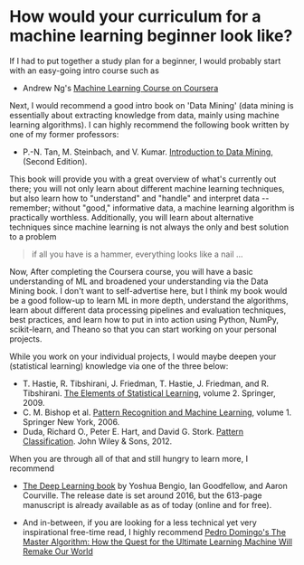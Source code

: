 # How would your curriculum for a machine learning beginner look like?
If I had to put together a study plan for a beginner, I would probably start with an easy-going intro course such as
 
- Andrew Ng's [Machine Learning Course on Coursera](https://www.coursera.org/learn/machine-learning)

Next, I would recommend a good intro book on 'Data Mining' (data mining is essentially about extracting knowledge from data, mainly using machine learning algorithms). I can highly recommend the following book written by one of my former professors:

- P.-N. Tan, M. Steinbach, and V. Kumar. [Introduction to Data Mining](https://www-users.cs.umn.edu/~kumar/dmbook/index.php), (Second Edition).

This book will provide you with a great overview of what's currently out there; you will not only learn about different machine learning techniques, but also learn how to "understand" and "handle" and interpret data -- remember; without "good," informative data, a machine learning algorithm is practically worthless. Additionally, you will learn about alternative techniques since machine learning is not always the only and best solution to a problem

> if all you have is a hammer, everything looks like a nail ...

Now, After completing the Coursera course, you will have a basic understanding of ML and broadened your understanding via the Data Mining book.
I don't want to self-advertise here, but I think my book would be a good follow-up to learn ML in more depth, understand the algorithms, learn about different data processing pipelines and evaluation techniques, best practices, and learn how to put in into action using Python, NumPy, scikit-learn, and Theano so that you can start working on your personal projects.

While you work on your individual projects, I would maybe deepen your (statistical learning) knowledge via one of the three below:


- T. Hastie, R. Tibshirani, J. Friedman, T. Hastie, J. Friedman, and R. Tibshirani. [The Elements of Statistical Learning](https://statweb.stanford.edu/~tibs/ElemStatLearn/), volume 2. Springer, 2009.
- C. M. Bishop et al. [Pattern Recognition and Machine Learning](https://www.springer.com/us/book/9780387310732), volume 1. Springer New York, 2006.
- Duda, Richard O., Peter E. Hart, and David G. Stork. [Pattern Classification](https://www.wiley.com/WileyCDA/WileyTitle/productCd-0471056693.html). John Wiley & Sons, 2012.

When you are through all of that and still hungry to learn more, I recommend

- [The Deep Learning book](https://www.iro.umontreal.ca/~bengioy/dlbook/) by Yoshua Bengio, Ian Goodfellow, and Aaron Courville. The release date is set around 2016, but the 613-page manuscript is already available as as of today (online and for free).

- And in-between, if you are looking for a less technical yet very inspirational free-time read, I highly recommend [Pedro Domingo's The Master Algorithm: How the Quest for the Ultimate Learning Machine Will Remake Our World](https://homes.cs.washington.edu/~pedrod/)
